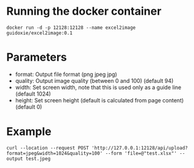 # Running the docker container 
```shell
docker run -d -p 12128:12128 --name excel2image guidoxie/excel2image:0.1
```

# Parameters
* format:
  Output file format (png jpeg jpg)
* quality:
  Output image quality (between 0 and 100) (default 94)
* width:
  Set screen width, note that this is used only as a guide line (default 1024)
* height:
  Set screen height (default is calculated from page content) (default 0)

# Example 
```shell
curl --location --request POST 'http://127.0.0.1:12128/api/upload?format=jpeg&width=1024&quality=100' --form 'file=@"test.xlsx"' --output test.jpeg
```